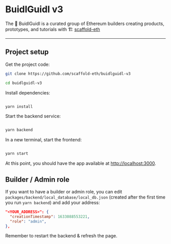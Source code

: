 # BuidlGuidl v3

The 🏰 BuidlGuidl is a curated group of Ethereum builders creating products, prototypes, and tutorials with 🏗 [scaffold-eth](https://github.com/scaffold-eth/scaffold-eth)

---

## Project setup

Get the project code:

```bash
git clone https://github.com/scaffold-eth/buidlguidl-v3

cd buidlguidl-v3
```

Install dependencies:

```bash

yarn install

```

Start the backend service:

```bash

yarn backend

```

In a new terminal, start the frontend:

```bash

yarn start

```

At this point, you should have the app available at <http://localhost:3000>.

## Builder / Admin role

If you want to have a builder or admin role, you can edit `packages/backend/local_database/local_db.json` (created after the first time you run `yarn backend`) and add your address:

```json
"<YOUR_ADDRESS>": {
  "creationTimestamp": 1633088553221,
  "role": "admin",
},
```

Remember to restart the backend & refresh the page.
